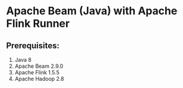 # Apache Beam (Java) with Apache Flink Runner

## Prerequisites:
1. Java 8
2. Apache Beam 2.9.0
3. Apache Flink 1.5.5
4. Apache Hadoop 2.8